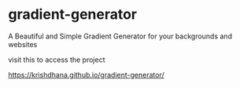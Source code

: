 # gradient-generator
A Beautiful and Simple Gradient Generator for your backgrounds and websites

visit this to access the project

https://krishdhana.github.io/gradient-generator/
